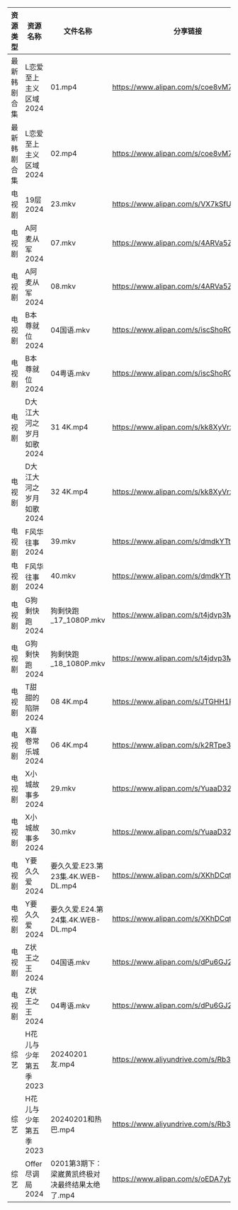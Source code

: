 | 资源类型   | 资源名称           | 文件名称                         | 分享链接                                      | 更新时间                |
| ------ | -------------- | ---------------------------- | ----------------------------------------- | ------------------- |
| 最新韩剧合集 | L恋爱至上主义区域2024  | 01.mp4                       | https://www.alipan.com/s/coe8vM7MCbc      | 2024-02-02 10:47:20 |
| 最新韩剧合集 | L恋爱至上主义区域2024  | 02.mp4                       | https://www.alipan.com/s/coe8vM7MCbc      | 2024-02-02 10:47:19 |
| 电视剧    | 19层2024        | 23.mkv                       | https://www.alipan.com/s/VX7kSfUrC77      | 2024-02-02 00:05:04 |
| 电视剧    | A阿麦从军2024      | 07.mkv                       | https://www.alipan.com/s/4ARVa5ZUxrv      | 2024-02-02 00:05:06 |
| 电视剧    | A阿麦从军2024      | 08.mkv                       | https://www.alipan.com/s/4ARVa5ZUxrv      | 2024-02-02 00:05:06 |
| 电视剧    | B本尊就位2024      | 04国语.mkv                     | https://www.alipan.com/s/iscShoRGDMu      | 2024-02-02 00:05:09 |
| 电视剧    | B本尊就位2024      | 04粤语.mkv                     | https://www.alipan.com/s/iscShoRGDMu      | 2024-02-02 00:05:09 |
| 电视剧    | D大江大河之岁月如歌2024 | 31 4K.mp4                    | https://www.alipan.com/s/kk8XyVrxQx8      | 2024-02-02 00:05:12 |
| 电视剧    | D大江大河之岁月如歌2024 | 32 4K.mp4                    | https://www.alipan.com/s/kk8XyVrxQx8      | 2024-02-02 00:05:12 |
| 电视剧    | F风华往事2024      | 39.mkv                       | https://www.alipan.com/s/dmdkYTtDwPZ      | 2024-02-02 00:05:17 |
| 电视剧    | F风华往事2024      | 40.mkv                       | https://www.alipan.com/s/dmdkYTtDwPZ      | 2024-02-02 00:05:17 |
| 电视剧    | G狗剩快跑2024      | 狗剩快跑_17_1080P.mkv            | https://www.alipan.com/s/t4jdvp3MKp5      | 2024-02-02 00:05:20 |
| 电视剧    | G狗剩快跑2024      | 狗剩快跑_18_1080P.mkv            | https://www.alipan.com/s/t4jdvp3MKp5      | 2024-02-02 00:05:20 |
| 电视剧    | T甜甜的陷阱2024     | 08 4K.mp4                    | https://www.alipan.com/s/JTGHH1RF4yq      | 2024-02-02 00:05:34 |
| 电视剧    | X喜卷常乐城2024     | 06 4K.mp4                    | https://www.alipan.com/s/k2RTpe3eHMC      | 2024-02-02 00:05:38 |
| 电视剧    | X小城故事多2024     | 29.mkv                       | https://www.alipan.com/s/YuaaD324rdg      | 2024-02-02 00:05:41 |
| 电视剧    | X小城故事多2024     | 30.mkv                       | https://www.alipan.com/s/YuaaD324rdg      | 2024-02-02 00:05:41 |
| 电视剧    | Y要久久爱2024      | 要久久爱.E23.第23集.4K.WEB-DL.mp4  | https://www.alipan.com/s/XKhDCqtFDft      | 2024-02-02 00:05:44 |
| 电视剧    | Y要久久爱2024      | 要久久爱.E24.第24集.4K.WEB-DL.mp4  | https://www.alipan.com/s/XKhDCqtFDft      | 2024-02-02 00:05:44 |
| 电视剧    | Z状王之王2024      | 04国语.mkv                     | https://www.alipan.com/s/dPu6GJ2JtTC      | 2024-02-02 00:05:47 |
| 电视剧    | Z状王之王2024      | 04粤语.mkv                     | https://www.alipan.com/s/dPu6GJ2JtTC      | 2024-02-02 00:05:46 |
| 综艺     | H花儿与少年第五季2023  | 20240201友.mp4                | https://www.aliyundrive.com/s/Rb3k2hgSjHJ | 2024-02-02 00:06:03 |
| 综艺     | H花儿与少年第五季2023  | 20240201和热巴.mp4              | https://www.aliyundrive.com/s/Rb3k2hgSjHJ | 2024-02-02 00:06:02 |
| 综艺     | Offer尽调局2024   | 0201第3期下：梁崴黄凯终极对决最终结果太绝了.mp4 | https://www.alipan.com/s/oEDA7ybXk4e      | 2024-02-02 00:06:28 |
